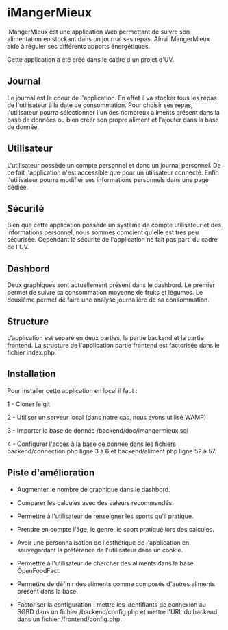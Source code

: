 # iMangerMieux

iMangerMieux est une application Web permettant de suivre son alimentation en stockant dans un journal ses repas.
Ainsi iMangerMieux aide à réguler ses différents apports énergétiques.

Cette application a été créé dans le cadre d'un projet d'UV.

## Journal

Le journal est le coeur de l'application. En effet il va stocker tous les repas de l'utilisateur à la date de consommation.
Pour choisir ses repas, l'utilisateur pourra sélectionner l'un des nombreux aliments présent dans la base de données ou bien créer son propre aliment et l'ajouter dans la base de donnée.

## Utilisateur

L'utilisateur possède un compte personnel et donc un journal personnel. De ce fait l'application n'est accessible que pour un utilisateur connecté. Enfin l'utilisateur pourra modifier ses informations personnels dans une page dédiée.

## Sécurité

Bien que cette application possède un système de compte utilisateur et des informations personnel, nous sommes comcient qu'elle est très peu sécurisée. Cependant la sécurité de l'application ne fait pas parti du cadre de l'UV.

## Dashbord

Deux graphiques sont actuellement présent dans le dashbord.
Le premier permet de suivre sa consommation moyenne de fruits et légumes.
Le deuxième permet de faire une analyse journalière de sa consommation.

## Structure

L'application est séparé en deux parties, la partie backend et la partie frontend.
La structure de l'application partie frontend est factorisée dans le fichier index.php.

## Installation

Pour installer cette application en local il faut :

1 - Cloner le git

2 - Utiliser un serveur local (dans notre cas, nous avons utilisé WAMP)

3 - Importer la base de donnée /backend/doc/imangermieux.sql

4 - Configurer l'accés à la base de donnée dans les fichiers backend/connection.php ligne 3 à 6 et backend/aliment.php ligne 52 à 57.

## Piste d'amélioration

- Augmenter le nombre de graphique dans le dashbord.

- Comparer les calcules avec des valeurs recommandés.

- Permettre à l'utilisateur de renseigner les sports qu'il pratique.

- Prendre en compte l'âge, le genre, le sport pratiqué lors des calcules.

- Avoir une personnalisation de l'esthétique de l'application en sauvegardant la préférence de l'utilisateur dans un cookie.

- Permettre à l'utilisateur de chercher des aliments dans la base OpenFoodFact.

- Permettre de définir des aliments comme composés d'autres aliments présent dans la base.

- Factoriser la configuration : mettre les identifiants de connexion au SGBD dans un fichier /backend/config.php et mettre l'URL du backend dans un fichier /frontend/config.php.